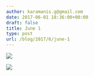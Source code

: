 ```yaml
---
author: karamanis.g@gmail.com
date: 2017-06-01 18:36:00+00:00
draft: false
title: June 1
type: post
url: /blog/2017/6/june-1
---
```




  
   ![](https://images.squarespace-cdn.com/content/v1/4f3f61bae4b063b909445965/1496339241673-N5ONZCNME3A4YJWHWSW2/ke17ZwdGBToddI8pDm48kJUlZr2Ql5GtSKWrQpjur5t7gQa3H78H3Y0txjaiv_0fDoOvxcdMmMKkDsyUqMSsMWxHk725yiiHCCLfrh8O1z5QPOohDIaIeljMHgDF5CVlOqpeNLcJ80NK65_fV7S1UfNdxJhjhuaNor070w_QAc94zjGLGXCa1tSmDVMXf8RUVhMJRmnnhuU1v2M8fLFyJw/IMG_1277.jpg?format=original)

  

  
   ![](https://images.squarespace-cdn.com/content/v1/4f3f61bae4b063b909445965/1496339240146-IXCU5FX5FVFXZIGVYLWM/ke17ZwdGBToddI8pDm48kF9aEDQaTpZHfWEO2zppK7Z7gQa3H78H3Y0txjaiv_0fDoOvxcdMmMKkDsyUqMSsMWxHk725yiiHCCLfrh8O1z5QPOohDIaIeljMHgDF5CVlOqpeNLcJ80NK65_fV7S1UX7HUUwySjcPdRBGehEKrDf5zebfiuf9u6oCHzr2lsfYZD7bBzAwq_2wCJyqgJebgg/IMG_1281.jpg?format=original)

  


